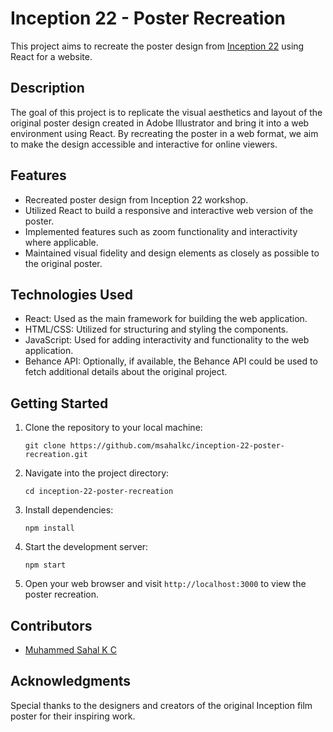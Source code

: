 # Inception 22 - Poster Recreation

This project aims to recreate the poster design from [Inception 22](https://www.behance.net/gallery/164402641/Inception-design-workshop-poster) using React for a website.

## Description

The goal of this project is to replicate the visual aesthetics and layout of the original poster design created in Adobe Illustrator and bring it into a web environment using React. By recreating the poster in a web format, we aim to make the design accessible and interactive for online viewers.

## Features

- Recreated poster design from Inception 22 workshop.
- Utilized React to build a responsive and interactive web version of the poster.
- Implemented features such as zoom functionality and interactivity where applicable.
- Maintained visual fidelity and design elements as closely as possible to the original poster.

## Technologies Used

- React: Used as the main framework for building the web application.
- HTML/CSS: Utilized for structuring and styling the components.
- JavaScript: Used for adding interactivity and functionality to the web application.
- Behance API: Optionally, if available, the Behance API could be used to fetch additional details about the original project.

## Getting Started

1. Clone the repository to your local machine:

   ```
   git clone https://github.com/msahalkc/inception-22-poster-recreation.git
   ```

2. Navigate into the project directory:

   ```
   cd inception-22-poster-recreation
   ```

3. Install dependencies:

   ```
   npm install
   ```

4. Start the development server:

   ```
   npm start
   ```

5. Open your web browser and visit `http://localhost:3000` to view the poster recreation.

## Contributors

- [Muhammed Sahal K C](https://github.com/msahalkc)

## Acknowledgments

Special thanks to the designers and creators of the original Inception film poster for their inspiring work.